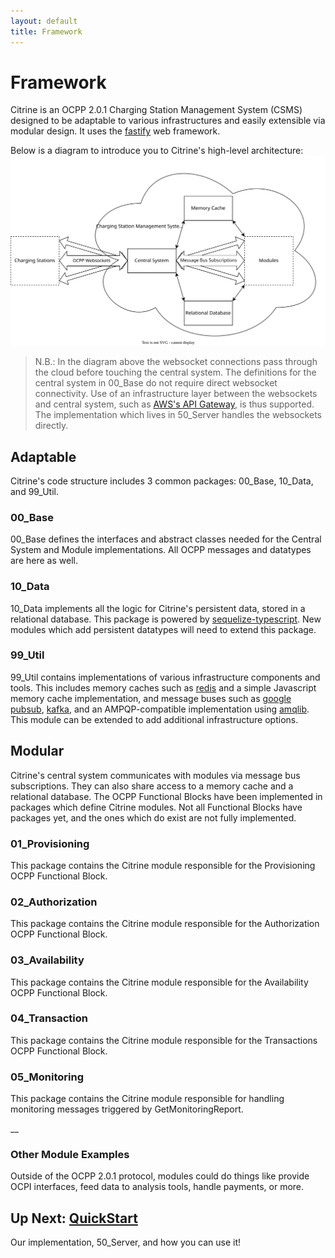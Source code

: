 ```yaml
---
layout: default
title: Framework
---
```


# Framework

Citrine is an OCPP 2.0.1 Charging Station Management System (CSMS) designed to be adaptable to various infrastructures and easily extensible via modular design. It uses the [fastify](https://github.com/fastify/fastify) web framework.

Below is a diagram to introduce you to Citrine's high-level architecture:
![Citrine's High-level Framework](/assets/images/CitrineFramework.drawio.svg)

> N.B.: In the diagram above the websocket connections pass through the cloud before touching the central system. The definitions for the central system in 00_Base do not require direct websocket connectivity. Use of an infrastructure layer between the websockets and central system, such as [AWS's API Gateway](https://docs.aws.amazon.com/apigateway/latest/developerguide/apigateway-websocket-api.html), is thus supported. The implementation which lives in 50_Server handles the websockets directly.

## Adaptable

Citrine's code structure includes 3 common packages: 00_Base, 10_Data, and 99_Util.

### 00_Base

00_Base defines the interfaces and abstract classes needed for the Central System and Module implementations. All OCPP messages and datatypes are here as well.

### 10_Data

10_Data implements all the logic for Citrine's persistent data, stored in a relational database. This package is powered by [sequelize-typescript](https://github.com/sequelize/sequelize-typescript). New modules which add persistent datatypes will need to extend this package.

### 99_Util

99_Util contains implementations of various infrastructure components and tools. This includes memory caches such as [redis](https://github.com/redis/redis) and a simple Javascript memory cache implementation, and message buses such as [google pubsub](https://github.com/googleapis/nodejs-pubsub), [kafka](https://github.com/tulios/kafkajs), and an AMPQP-compatible implementation using [amqlib](https://github.com/amqp-node/amqplib). This module can be extended to add additional infrastructure options.

## Modular

Citrine's central system communicates with modules via message bus subscriptions. They can also share access to a memory cache and a relational database.
The OCPP Functional Blocks have been implemented in packages which define Citrine modules. Not all Functional Blocks have packages yet, and the ones which do exist are not fully implemented.

### 01_Provisioning

This package contains the Citrine module responsible for the Provisioning OCPP Functional Block.

### 02_Authorization

This package contains the Citrine module responsible for the Authorization OCPP Functional Block.

### 03_Availability

This package contains the Citrine module responsible for the Availability OCPP Functional Block.

### 04_Transaction

This package contains the Citrine module responsible for the Transactions OCPP Functional Block.

### 05_Monitoring

This package contains the Citrine module responsible for handling monitoring messages triggered by GetMonitoringReport.

__

### Other Module Examples

Outside of the OCPP 2.0.1 protocol, modules could do things like provide OCPI interfaces, feed data to analysis tools, handle payments, or more.

## Up Next: [QuickStart](/quickstart.html)

Our implementation, 50_Server, and how you can use it!
